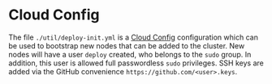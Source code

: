 # Cloud Config

The file `./util/deploy-init.yml` is a [Cloud Config](http://cloudinit.readthedocs.io/en/latest/index.html)
configuration which can be used to bootstrap new nodes that can be added to the
cluster. New nodes will have a user `deploy` created, who belongs to the `sudo`
group. In addition, this user is allowed full passwordless `sudo` privileges.
SSH keys are added via the GitHub convenience `https://github.com/<user>.keys`.
